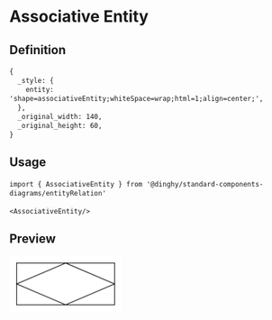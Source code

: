 # Associative Entity

## Definition

```
{
  _style: { 
    entity: 'shape=associativeEntity;whiteSpace=wrap;html=1;align=center;',
  },
  _original_width: 140,
  _original_height: 60,
}
```

## Usage

```
import { AssociativeEntity } from '@dinghy/standard-components-diagrams/entityRelation'

<AssociativeEntity/>
```

## Preview

<img src="./associative-entity.png" width="200"/>
